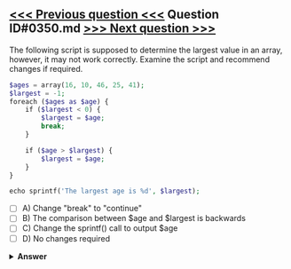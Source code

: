 [<<< Previous question <<<](0349.md)   Question ID#0350.md   [>>> Next question >>>](0351.md)
---

The following script is supposed to determine the largest value in an array, however, it may not work correctly. Examine the script and recommend changes if required.

```php
$ages = array(16, 10, 46, 25, 41);
$largest = -1;
foreach ($ages as $age) {
    if ($largest < 0) {
        $largest = $age;
        break;
    }

    if ($age > $largest) {
        $largest = $age;
    }
}

echo sprintf('The largest age is %d', $largest);
```

- [ ] A) Change "break" to "continue"
- [ ] B) The comparison between $age and $largest is backwards
- [ ] C) Change the sprintf() call to output $age
- [ ] D) No changes required

<details><summary><b>Answer</b></summary>
<p>
  Answer: <strong>A</strong>
</p>
</details>
